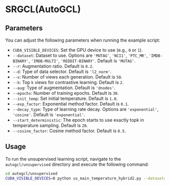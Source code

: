 # SRGCL(AutoGCL)
## Parameters
You can adjust the following parameters when running the example script:

- `CUDA_VISIBLE_DEVICES`: Set the GPU device to use (e.g., `0` or `1`).
- `--dataset`: Dataset to use. Options are `'MUTAG'`, `'NCI1'`, `'PTC_MR'`, `'IMDB-BINARY'`, `'IMDB-MULTI'`, `'REDDIT-BINARY'`. Default is `'MUTAG'`.
- `--r`: Augmentation ratio. Default is `0.2`.
- `--d`: Type of data selector. Default is `'l2_norm'`.
- `--v`: Number of views each generation. Default is `50`.
- `--k`: Top `k` views for contrastive learning. Default is `2`.
- `--aug`: Type of augmentation. Default is `'dnodes'`.
- `--epochs`: Number of training epochs. Default is `30`.
- `--init_temp`: Set initial temperature. Default is `1.0`.
- `--exp_factor`: Exponential method factor. Default is `0.1`.
- `--decay_type`: Type of learning rate decay. Options are `'exponential'`, `'cosine'`. Default is `'exponential'`.
- `--start_deterministic`: The epoch starts to use exactly topk in temperature sampling. Default is `20`.
- `--cosine_factor`: Cosine method factor. Default is `0.5`.

## Usage
To run the unsupervised learning script, navigate to the `autogcl/unsupervised` directory and execute the following command:
```bash
cd autogcl/unsupervised
CUDA_VISIBLE_DEVICES=0 python us_main_temperature_hybrid2.py --dataset='MUTAG' --d='l2_norm' --v=50 --k=2
```